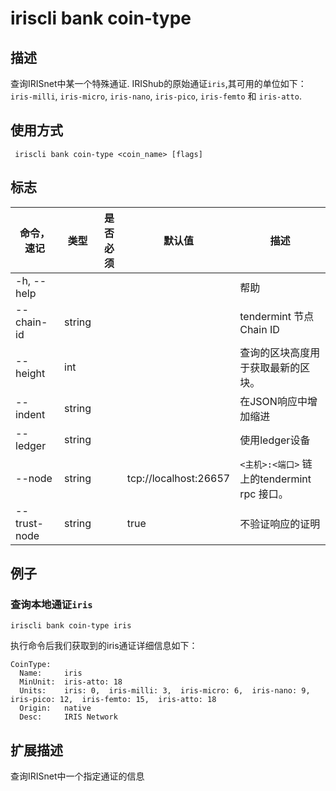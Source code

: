 # iriscli bank coin-type

## 描述

查询IRISnet中某一个特殊通证. IRIShub的原始通证`iris`,其可用的单位如下： `iris-milli`, `iris-micro`, `iris-nano`, `iris-pico`, `iris-femto` 和 `iris-atto`. 

## 使用方式

```
 iriscli bank coin-type <coin_name> [flags]
``` 

## 标志

| 命令，速记     | 类型   | 是否必须   | 默认值                 | 描述                                      |
| ------------ | ------ | -------- | --------------------- | ----------------------------------------- |
| -h, --help   |        |          |                       | 帮助                                       |
| --chain-id   | string |          |                       | tendermint 节点Chain ID                    |
| --height     | int    |          |                       | 查询的区块高度用于获取最新的区块。             |
| --indent     | string |          |                       | 在JSON响应中增加缩进                        |
| --ledger     | string |          |                       | 使用ledger设备                             |
| --node       | string |          | tcp://localhost:26657 | `<主机>:<端口>` 链上的tendermint rpc 接口。  |
| --trust-node | string |          | true                  | 不验证响应的证明                            |

## 例子

### 查询本地通证`iris`

```
iriscli bank coin-type iris
```

执行命令后我们获取到的iris通证详细信息如下：

```
CoinType:
  Name:     iris
  MinUnit:  iris-atto: 18
  Units:    iris: 0,  iris-milli: 3,  iris-micro: 6,  iris-nano: 9,  iris-pico: 12,  iris-femto: 15,  iris-atto: 18
  Origin:   native
  Desc:     IRIS Network
```



## 扩展描述

查询IRISnet中一个指定通证的信息

​    



​           
